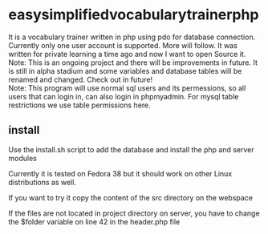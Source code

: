 # easysimplifiedvocabularytrainerphp

It is a vocabulary trainer written in php using pdo for database connection. Currently only one user account is supported. More will follow. It was written for private learning a time ago and now I want to open Source it. Note: This is an ongoing project and there will be improvements in future. It is still in alpha stadium and some variables and database tables will be renamed and changed. Check out in future!<br>
Note: This program will use normal sql users and its permessions, so all users that can login in, can also login in phpmyadmin. For mysql table restrictions we use table permissions here.

## install
Use the install.sh script to add the database and install the php and server modules

Currently it is tested on Fedora 38 but it should work on other Linux distributions as well.

If you want to try it copy the content of the src directory on the webspace

If the files are not located in project directory on server, you have to change the $folder variable on line 42 in the header.php file
